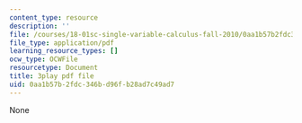 ```yaml
---
content_type: resource
description: ''
file: /courses/18-01sc-single-variable-calculus-fall-2010/0aa1b57b2fdc346bd96fb28ad7c49ad7_KhwQKE_tld0.pdf
file_type: application/pdf
learning_resource_types: []
ocw_type: OCWFile
resourcetype: Document
title: 3play pdf file
uid: 0aa1b57b-2fdc-346b-d96f-b28ad7c49ad7
---
```

None

